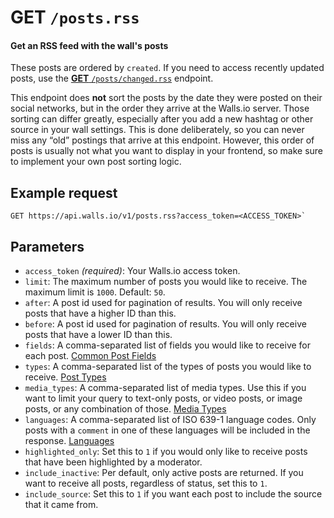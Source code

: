 # GET `/posts.rss`

#### Get an RSS feed with the wall's posts

These posts are ordered by `created`. If you need to access recently updated posts, use the [**GET** `/posts/changed.rss`][GET /posts/changed.rss] endpoint.

This endpoint does **not** sort the posts by the date they were posted on their social networks, but in the order they arrive at the Walls.io server.
Those sorting can differ greatly, especially after you add a new hashtag or other source in your wall settings.
This is done deliberately, so you can never miss any “old” postings that arrive at this endpoint.
However, this order of posts is usually not what you want to display in your frontend, so make sure to implement your own post sorting logic.

## Example request
```
GET https://api.walls.io/v1/posts.rss?access_token=<ACCESS_TOKEN>`
```

## Parameters
- `access_token` *(required)*: Your Walls.io access token.
- `limit`: The maximum number of posts you would like to receive. The maximum limit is `1000`. Default: `50`.
- `after`: A post id used for pagination of results. You will only receive posts that have a higher ID than this.
- `before`: A post id used for pagination of results. You will only receive posts that have a lower ID than this.
- `fields`: A comma-separated list of fields you would like to receive for each post. [Common Post Fields]
- `types`: A comma-separated list of the types of posts you would like to receive. [Post Types]
- `media_types`: A comma-separated list of media types. Use this if you want to limit your query to text-only posts, or video posts, or image posts, or any combination of those. [Media Types]
- `languages`: A comma-separated list of ISO 639-1 language codes. Only posts with a `comment` in one of these languages will be included in the response. [Languages]
- `highlighted_only`: Set this to `1` if you would only like to receive posts that have been highlighted by a moderator.
- `include_inactive`: Per default, only active posts are returned. If you want to receive all posts, regardless of status, set this to `1`.
- `include_source`: Set this to `1` if you want each post to include the source that it came from.

[Common Post Fields]: /Common_Post_Fields.md "List of fields common to all posts endpoints"
[GET /posts/changed.rss]: GET_posts-changed.md
[Languages]: ../Languages.md "List of possible languages and language codes"
[Media Types]: ../Media_Types.md "List of media types"
[Post Types]: ../Post_Types.md "List of possible post types"
